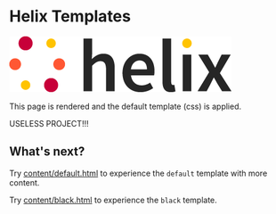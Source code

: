 # Helix Templates

![helix-logo](content/imgs/helix_logo.png)

This page is rendered and the default template (css) is applied.

USELESS PROJECT!!!

## What's next?

Try [content/default.html](content/default.html) to experience the `default` template with more content.

Try [content/black.html](content/black.html) to experience the `black` template.
